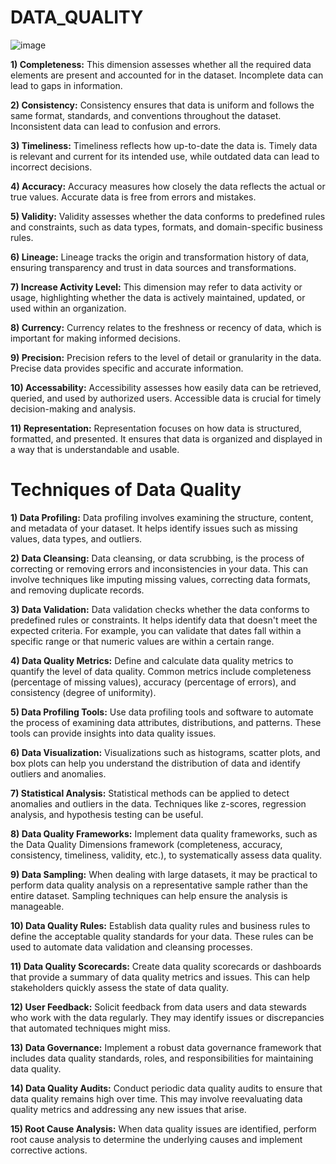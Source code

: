 # DATA_QUALITY

![image](https://github.com/DataSolutions360/DATA-QUALITY/assets/8845050/b15ad4d3-75af-41d9-82e4-e4f6fd519e76)

**1) Completeness:** This dimension assesses whether all the required data elements are present and accounted for in the dataset. Incomplete data can lead to gaps in information.

**2) Consistency:** Consistency ensures that data is uniform and follows the same format, standards, and conventions throughout the dataset. Inconsistent data can lead to confusion and errors.

**3) Timeliness:** Timeliness reflects how up-to-date the data is. Timely data is relevant and current for its intended use, while outdated data can lead to incorrect decisions.

**4) Accuracy:** Accuracy measures how closely the data reflects the actual or true values. Accurate data is free from errors and mistakes.

**5) Validity:** Validity assesses whether the data conforms to predefined rules and constraints, such as data types, formats, and domain-specific business rules.

**6) Lineage:** Lineage tracks the origin and transformation history of data, ensuring transparency and trust in data sources and transformations.

**7) Increase Activity Level:** This dimension may refer to data activity or usage, highlighting whether the data is actively maintained, updated, or used within an organization.

**8) Currency:** Currency relates to the freshness or recency of data, which is important for making informed decisions.

**9) Precision:** Precision refers to the level of detail or granularity in the data. Precise data provides specific and accurate information.

**10) Accessability:** Accessibility assesses how easily data can be retrieved, queried, and used by authorized users. Accessible data is crucial for timely decision-making and analysis.

**11) Representation:** Representation focuses on how data is structured, formatted, and presented. It ensures that data is organized and displayed in a way that is understandable and usable.


























# Techniques of Data Quality

__1) Data Profiling:__  Data profiling involves examining the structure, content, and metadata of your dataset. It helps identify issues such as missing values, data types, and outliers.

__2) Data Cleansing:__  Data cleansing, or data scrubbing, is the process of correcting or removing errors and inconsistencies in your data. This can involve techniques like imputing missing values, correcting data formats, and removing duplicate records.

__3) Data Validation:__ Data validation checks whether the data conforms to predefined rules or constraints. It helps identify data that doesn't meet the expected criteria. For example, you can validate that dates fall within a specific range or that numeric values are within a certain range.

__4) Data Quality Metrics:__ Define and calculate data quality metrics to quantify the level of data quality. Common metrics include completeness (percentage of missing values), accuracy (percentage of errors), and consistency (degree of uniformity).

__5) Data Profiling Tools:__ Use data profiling tools and software to automate the process of examining data attributes, distributions, and patterns. These tools can provide insights into data quality issues.

__6) Data Visualization:__ Visualizations such as histograms, scatter plots, and box plots can help you understand the distribution of data and identify outliers and anomalies.

__7) Statistical Analysis:__ Statistical methods can be applied to detect anomalies and outliers in the data. Techniques like z-scores, regression analysis, and hypothesis testing can be useful.

__8) Data Quality Frameworks:__ Implement data quality frameworks, such as the Data Quality Dimensions framework (completeness, accuracy, consistency, timeliness, validity, etc.), to systematically assess data quality.

__9) Data Sampling:__ When dealing with large datasets, it may be practical to perform data quality analysis on a representative sample rather than the entire dataset. Sampling techniques can help ensure the analysis is manageable.

__10) Data Quality Rules:__ Establish data quality rules and business rules to define the acceptable quality standards for your data. These rules can be used to automate data validation and cleansing processes.

__11) Data Quality Scorecards:__  Create data quality scorecards or dashboards that provide a summary of data quality metrics and issues. This can help stakeholders quickly assess the state of data quality.

__12) User Feedback:__ Solicit feedback from data users and data stewards who work with the data regularly. They may identify issues or discrepancies that automated techniques might miss.

__13) Data Governance:__ Implement a robust data governance framework that includes data quality standards, roles, and responsibilities for maintaining data quality.

__14) Data Quality Audits:__ Conduct periodic data quality audits to ensure that data quality remains high over time. This may involve reevaluating data quality metrics and addressing any new issues that arise.

__15) Root Cause Analysis:__ When data quality issues are identified, perform root cause analysis to determine the underlying causes and implement corrective actions.
